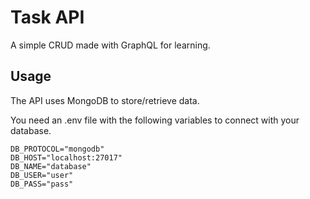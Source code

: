 # Task API

A simple CRUD made with GraphQL for learning.

## Usage

The API uses MongoDB to store/retrieve data.

You need an .env file with the following variables to connect with your database.

```
DB_PROTOCOL="mongodb"
DB_HOST="localhost:27017"
DB_NAME="database"
DB_USER="user"
DB_PASS="pass"
```
